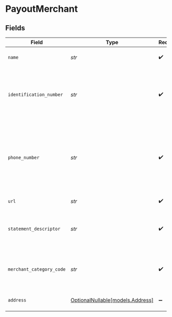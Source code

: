 # PayoutMerchant


## Fields

| Field                                                                                              | Type                                                                                               | Required                                                                                           | Description                                                                                        | Example                                                                                            |
| -------------------------------------------------------------------------------------------------- | -------------------------------------------------------------------------------------------------- | -------------------------------------------------------------------------------------------------- | -------------------------------------------------------------------------------------------------- | -------------------------------------------------------------------------------------------------- |
| `name`                                                                                             | *str*                                                                                              | :heavy_check_mark:                                                                                 | The name of the merchant.                                                                          | Acme Inc                                                                                           |
| `identification_number`                                                                            | *str*                                                                                              | :heavy_check_mark:                                                                                 | Unique value which identifies a merchant for processing transactions, also known as a MID.         | 12345                                                                                              |
| `phone_number`                                                                                     | *str*                                                                                              | :heavy_check_mark:                                                                                 | The phone number for the merchant which should be formatted according to the E164 number standard. | +14155552671                                                                                       |
| `url`                                                                                              | *str*                                                                                              | :heavy_check_mark:                                                                                 | Merchant website URL.                                                                              | https://example.com                                                                                |
| `statement_descriptor`                                                                             | *str*                                                                                              | :heavy_check_mark:                                                                                 | Value to explain charges or payments on bank statements.                                           | Winnings                                                                                           |
| `merchant_category_code`                                                                           | *str*                                                                                              | :heavy_check_mark:                                                                                 | Merchant classification for the type of goods or services it provides.                             | 123456                                                                                             |
| `address`                                                                                          | [OptionalNullable[models.Address]](../models/address.md)                                           | :heavy_minus_sign:                                                                                 | The address for the merchant.                                                                      |                                                                                                    |